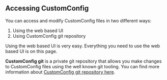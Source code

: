 ## Accessing CustomConfig

You can access and modify CustomConfig files in two different ways:

1. Using the web based UI
2. Using CustomConfig git repository

Using the web based UI is very easy. Everything you need to use the web based UI is on this page.

**CustomConfig git** is a private git repository that allows you make changes to CustomConfig files using the well known git tooling. You can find more information about [CustomConfig git repository here](/managing-your-stack/customconfig-git).

